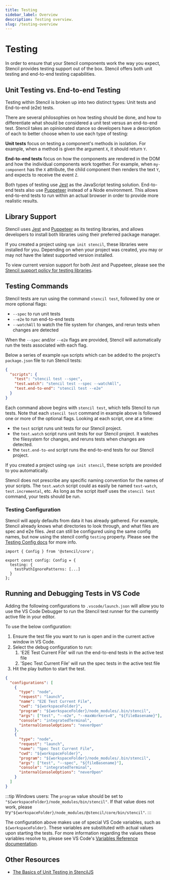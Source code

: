 ```yaml
---
title: Testing
sidebar_label: Overview
description: Testing overview.
slug: /testing-overview
---
```


# Testing

In order to ensure that your Stencil components work the way you expect, Stencil provides testing support out of the
box. Stencil offers both unit testing and end-to-end testing capabilities.

## Unit Testing vs. End-to-end Testing

Testing within Stencil is broken up into two distinct types: Unit tests and End-to-end (e2e) tests.

There are several philosophies on how testing should be done, and how to differentiate what should be considered a unit
test versus an end-to-end test. Stencil takes an opinionated stance so developers have a description of each to better
choose when to use each type of testing:

**Unit tests** focus on testing a component's methods in isolation. For example, when a method is given the argument
`X`, it should return `Y`.

**End-to-end tests** focus on how the components are rendered in the DOM and how the individual components work
together. For example, when `my-component` has the `X` attribute, the child component then renders the text `Y`, and
expects to receive the event `Z`.

Both types of testing use [Jest](https://jestjs.io/) as the JavaScript testing solution. End-to-end tests also use
[Puppeteer](https://pptr.dev/) instead of a Node environment. This allows end-to-end tests to run within an actual
browser in order to provide more realistic results.

## Library Support

Stencil uses [Jest](https://jestjs.io/) and [Puppeteer](https://pptr.dev/) as its testing libraries, and allows
developers to install both libraries using their preferred package manager.

If you created a project using `npm init stencil`, these libraries were installed for you. Depending on when your
project was created, you may or may not have the latest supported version installed.

To view current version support for both Jest and Puppeteer, please see the
[Stencil support policy for testing libraries](../reference/support-policy.md#testing-libraries).

## Testing Commands

Stencil tests are run using the command `stencil test`, followed by one or more optional flags:

- `--spec` to run unit tests
- `--e2e` to run end-to-end tests
- `--watchAll` to watch the file system for changes, and rerun tests when changes are detected

When the `--spec` and/or `--e2e` flags are provided, Stencil will automatically run the tests associated with each flag.

Below a series of example `npm` scripts which can be added to the project's `package.json` file to run Stencil tests:

```json
{
  "scripts": {
    "test": "stencil test --spec",
    "test.watch": "stencil test --spec --watchAll",
    "test.end-to-end": "stencil test --e2e"
  }
}
```

Each command above begins with `stencil test`, which tells Stencil to run tests. Note that each `stencil test` command
in example above is followed one or more of the optional flags. Looking at each script, one at a time:

- the `test` script runs unit tests for our Stencil project.
- the `test.watch` script runs unit tests for our Stencil project. It watches the filesystem for changes, and reruns
  tests when changes are detected.
- the `test.end-to-end` script runs the end-to-end tests for our Stencil project.

If you created a project using `npm init stencil`, these scripts are provided to you automatically.

Stencil does not prescribe any specific naming convention for the names of your scripts. The `test.watch` script could
as easily be named `test-watch`, `test.incremental`, etc. As long as the script itself uses the `stencil test` command,
your tests should be run.

### Testing Configuration

Stencil will apply defaults from data it has already gathered. For example, Stencil already knows what directories to look through, and what files are spec and e2e files. Jest can still be configured using the same config names, but now using the stencil config `testing` property. Please see the [Testing Config docs](./config.md#testing-config) for more info.

```tsx
import { Config } from '@stencil/core';

export const config: Config = {
  testing: {
    testPathIgnorePatterns: [...]
  }
};
```

## Running and Debugging Tests in VS Code

Adding the following configurations to `.vscode/launch.json` will allow you to use the VS Code Debugger to run the Stencil test runner for the currently active file in your editor.

To use the below configuration:

1. Ensure the test file you want to run is open and in the current active window in VS Code.
2. Select the debug configuration to run:
   1. 'E2E Test Current File' will run the end-to-end tests in the active test file
   2. 'Spec Test Current File' will run the spec tests in the active test file
3. Hit the play button to start the test.

```json title=".vscode/launch.json"
{
  "configurations": [
    {
      "type": "node",
      "request": "launch",
      "name": "E2E Test Current File",
      "cwd": "${workspaceFolder}",
      "program": "${workspaceFolder}/node_modules/.bin/stencil",
      "args": ["test", "--e2e", "--maxWorkers=0", "${fileBasename}"],
      "console": "integratedTerminal",
      "internalConsoleOptions": "neverOpen"
    },
    {
      "type": "node",
      "request": "launch",
      "name": "Spec Test Current File",
      "cwd": "${workspaceFolder}",
      "program": "${workspaceFolder}/node_modules/.bin/stencil",
      "args": ["test", "--spec", "${fileBasename}"],
      "console": "integratedTerminal",
      "internalConsoleOptions": "neverOpen"
    }
  ]
}
```

:::tip
Windows users: The `program` value should be set to `"${workspaceFolder}/node_modules/bin/stencil"`.
If that value does not work, please try`"${workspaceFolder}/node_modules/@stencil/core/bin/stencil"`.
:::

The configuration above makes use of special VS Code variables, such as `${workspaceFolder}`.
These variables are substituted with actual values upon starting the tests.
For more information regarding the values these variables resolve to, please see VS Code's [Variables Reference documentation](https://code.visualstudio.com/docs/editor/variables-reference).

## Other Resources

- [The Basics of Unit Testing in StencilJS](https://eliteionic.com/tutorials/the-basics-of-unit-testing-in-stencil-js/)

